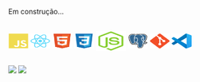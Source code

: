 Em construção...

<div style="display: inline_block"><br>
  <img align="center" alt="Guilherme JS" height="30" width="40" src="https://raw.githubusercontent.com/devicons/devicon/master/icons/javascript/javascript-plain.svg">
  <img align="center" alt="Guilherme React" height="30" width="40" src="https://raw.githubusercontent.com/devicons/devicon/master/icons/react/react-original.svg">
  <img align="center" alt="Guilherme HTML" height="30" width="40" src="https://raw.githubusercontent.com/devicons/devicon/master/icons/html5/html5-original.svg">
  <img align="center" alt="Guilherme CSS" height="30" width="40" src="https://raw.githubusercontent.com/devicons/devicon/master/icons/css3/css3-original.svg">
  <img align="center" alt="Guilherme NodeJS" height="40" width="60" src="https://raw.githubusercontent.com/devicons/devicon/master/icons/nodejs/nodejs-original.svg">
  
  <img align="center" alt="Guilherme Postgresql" height="30" width="40" src="https://raw.githubusercontent.com/devicons/devicon/master/icons/postgresql/postgresql-original.svg">
  
  <img align="center" alt="Guilherme Git" height="30" width="40" src="https://raw.githubusercontent.com/devicons/devicon/master/icons/git/git-original.svg">
  <img align="center" alt="Guilherme VSCode" height="30" width="40" src="https://raw.githubusercontent.com/devicons/devicon/master/icons/vscode/vscode-original.svg">
</div>
  
  ##
 
<div>
  <a href = "mailto:gui.watanab@gmail.com"><img src="https://img.shields.io/badge/-Gmail-%23333?style=for-the-badge&logo=gmail&logoColor=white" target="_blank"></a>
  <a href="https://www.linkedin.com/in/guilherme-watanabe-batista" target="_blank"><img src="https://img.shields.io/badge/-LinkedIn-%230077B5?style=for-the-badge&logo=linkedin&logoColor=white" target="_blank"></a> 
 </div>
          
          
          
          
